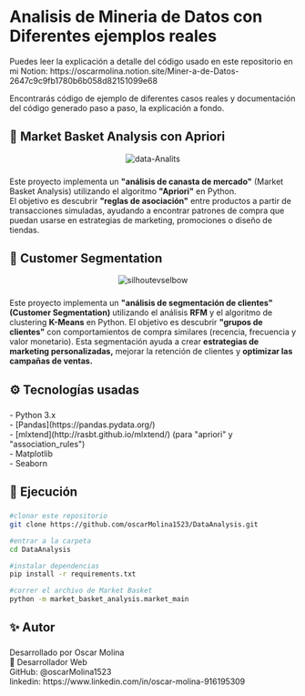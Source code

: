 <h1 align="left">Analisis de Mineria de Datos con Diferentes ejemplos reales</h1>
<p>Puedes leer la explicación a detalle del código usado en este repositorio en mi Notion: https://oscarmolina.notion.site/Miner-a-de-Datos-2647c9c9fb1780b6b058d82151099e68

Encontrarás código de ejemplo de diferentes casos reales y documentación del código generado paso a paso, la explicación a fondo.</p>
<h2 align="left">🛒 Market Basket Analysis con Apriori</h1>

<div align="center">
  <img src="https://i.ibb.co/F44kqcNC/data-Analits.png" alt="data-Analits" border="0">
</div>

###

<p align="left">Este proyecto implementa un <strong>"análisis de canasta de mercado"</strong> (Market Basket Analysis) utilizando el algoritmo <strong>"Apriori"</strong> en Python.  <br>El objetivo es descubrir <strong>"reglas de asociación"</strong> entre productos a partir de transacciones simuladas, ayudando a encontrar patrones de compra que puedan usarse en estrategias de marketing, promociones o diseño de tiendas.</p>

###
<h2 align="left">👥 Customer Segmentation</h1>

<div align="center">
  <img src="https://i.ibb.co/KxMvvkrq/silhoutevselbow.png" alt="silhoutevselbow" border="0">
</div>

###

<p align="left">Este proyecto implementa un <strong>"análisis de segmentación de clientes" (Customer Segmentation)</strong> utilizando el análisis <strong>RFM</strong> y el algoritmo de clustering <strong>K-Means</strong> en Python.
El objetivo es descubrir <strong>"grupos de clientes"</strong> con comportamientos de compra similares (recencia, frecuencia y valor monetario). Esta segmentación ayuda a crear <strong>estrategias de marketing personalizadas,</strong> mejorar la retención de clientes y <strong>optimizar las campañas de ventas.</strong></p>

###

<h2 align="left">⚙️ Tecnologías usadas</h2>

###

<p align="left">- Python 3.x<br>- [Pandas](https://pandas.pydata.org/)<br>- [mlxtend](http://rasbt.github.io/mlxtend/) (para "apriori" y "association_rules")<br>- Matplotlib<br>- Seaborn</p>

###

<h2 align="left">🚀 Ejecución</h2>

###
```bash
#clonar este repositorio
git clone https://github.com/oscarMolina1523/DataAnalysis.git

#entrar a la carpeta
cd DataAnalysis

#instalar dependencias 
pip install -r requirements.txt

#correr el archivo de Market Basket
python -m market_basket_analysis.market_main
```
###

<h2 align="left">✨ Autor</h2>

###

<p align="left">Desarrollado por Oscar Molina<br>💼 Desarrollador Web<br>GitHub: @oscarMolina1523<br>linkedin: https://www.linkedin.com/in/oscar-molina-916195309</p>

###
